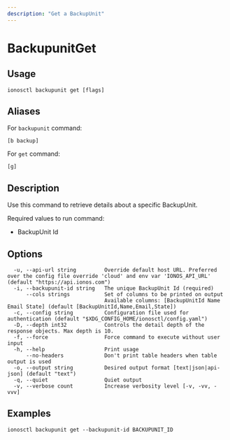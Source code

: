 ```yaml
---
description: "Get a BackupUnit"
---
```


# BackupunitGet

## Usage

```text
ionosctl backupunit get [flags]
```

## Aliases

For `backupunit` command:

```text
[b backup]
```

For `get` command:

```text
[g]
```

## Description

Use this command to retrieve details about a specific BackupUnit.

Required values to run command:

* BackupUnit Id

## Options

```text
  -u, --api-url string         Override default host URL. Preferred over the config file override 'cloud' and env var 'IONOS_API_URL' (default "https://api.ionos.com")
  -i, --backupunit-id string   The unique BackupUnit Id (required)
      --cols strings           Set of columns to be printed on output 
                               Available columns: [BackupUnitId Name Email State] (default [BackupUnitId,Name,Email,State])
  -c, --config string          Configuration file used for authentication (default "$XDG_CONFIG_HOME/ionosctl/config.yaml")
  -D, --depth int32            Controls the detail depth of the response objects. Max depth is 10.
  -f, --force                  Force command to execute without user input
  -h, --help                   Print usage
      --no-headers             Don't print table headers when table output is used
  -o, --output string          Desired output format [text|json|api-json] (default "text")
  -q, --quiet                  Quiet output
  -v, --verbose count          Increase verbosity level [-v, -vv, -vvv]
```

## Examples

```text
ionosctl backupunit get --backupunit-id BACKUPUNIT_ID
```

